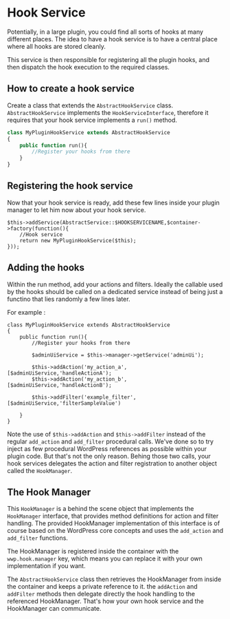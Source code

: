 # Hook Service

Potentially, in a large plugin, you could find all sorts of hooks at many different places. The idea to have a hook service is to have a central place where all hooks are stored cleanly.

This service is then responsible for registering all the plugin hooks, and then dispatch the hook execution to the required classes.

## How to create a hook service
Create a class that extends the `AbstractHookService` class. `AbstractHookService` implements the `HookServiceInterface`, therefore it requires that your hook service implements a `run()` method.

```php
class MyPluginHookService extends AbstractHookService
{
	public function run(){
		//Register your hooks from there
	}
}
```

## Registering the hook service
Now that your hook service is ready, add these few lines inside your plugin manager to let him now about your hook service.

```
$this->addService(AbstractService::$HOOKSERVICENAME,$container->factory(function(){
    //Hook service
    return new MyPluginHookService($this);
}));
```

## Adding the hooks

Within the run method, add your actions and filters. Ideally the callable used by the hooks should be called on a dedicated service instead of being just a functino that lies randomly a few lines later.

For example :

```
class MyPluginHookService extends AbstractHookService
{
	public function run(){
		//Register your hooks from there
		
		$adminUiService = $this->manager->getService('adminUi');
		
		$this->addAction('my_action_a', [$adminUiService,'handleActionA');
		$this->addAction('my_action_b', [$adminUiService,'handleActionB');
		
		$this->addFilter('example_filter', [$adminUiService,'filterSampleValue')
		
	}
}
```

Note the use of `$this->addAction` and `$this->addFilter` instead of the regular `add_action` and `add_filter` procedural calls. We've done so to try inject as few procedural WordPress references as possible within your plugin code. But that's not the only reason. Behing those two calls, your hook services delegates the action and filter registration to another object called the `HookManager`. 

## The Hook Manager

This `HookManager` is a behind the scene object that implements the `HookManager` interface, that provides method definitions for action and filter handling. The provided HookManager implementation of this interface is of course based on the WordPress core concepts and uses the `add_action` and `add_filter` functions. 

The HookManager is registered inside the container with the `wwp.hook.manager` key, which means you can replace it with your own implementation if you want.

The `AbstractHookService` class then retrieves the HookManager from inside the container and keeps a private reference to it. the `addAction` and `addFilter` methods then delegate directly the hook handling to the referenced HookManager. That's how your own hook service and the HookManager can communicate.
